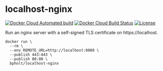 # localhost-nginx

[![Docker Cloud Automated build](https://img.shields.io/docker/cloud/automated/bpholt/localhost-nginx?style=for-the-badge)](https://hub.docker.com/r/bpholt/localhost-nginx)
[![Docker Cloud Build Status](https://img.shields.io/docker/cloud/build/bpholt/localhost-nginx?style=for-the-badge)](https://hub.docker.com/r/bpholt/localhost-nginx)
[![License](https://img.shields.io/github/license/bpholt/localhost-nginx?style=for-the-badge)](https://github.com/bpholt/localhost-nginx/blob/main/LICENSE)

Run an nginx server with a self-signed TLS certificate on https://localhost.

```shell
docker run \
  --rm \
  --env REMOTE_URL=http://localhost:8080 \
  --publish 443:443 \
  --publish 80:80 \
  bpholt/localhost-nginx
```
